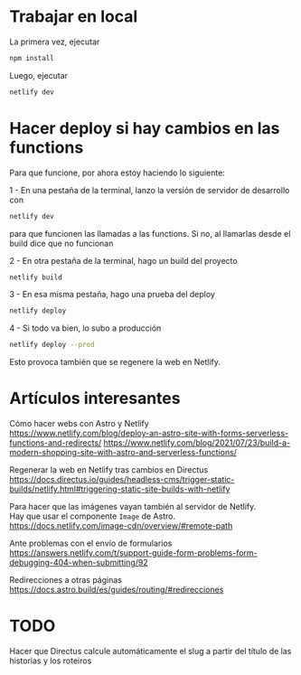 # Trabajar en local

La primera vez, ejecutar

```bash
npm install
```

Luego, ejecutar

```bash
netlify dev
```

# Hacer deploy si hay cambios en las functions

Para que funcione, por ahora estoy haciendo lo siguiente:

1 - En una pestaña de la terminal, lanzo la versión de servidor de desarrollo con

```bash
netlify dev
```

para que funcionen las llamadas a las functions. Si no, al llamarlas desde el build dice que no funcionan

2 - En otra pestaña de la terminal, hago un build del proyecto

```bash
netlify build
```

3 - En esa misma pestaña, hago una prueba del deploy

```bash
netlify deploy
```

4 - Si todo va bien, lo subo a producción

```bash
netlify deploy --prod
```

Esto provoca también que se regenere la web en Netlify.

# Artículos interesantes

Cómo hacer webs con Astro y Netlify  
https://www.netlify.com/blog/deploy-an-astro-site-with-forms-serverless-functions-and-redirects/
https://www.netlify.com/blog/2021/07/23/build-a-modern-shopping-site-with-astro-and-serverless-functions/

Regenerar la web en Netlify tras cambios en Directus  
https://docs.directus.io/guides/headless-cms/trigger-static-builds/netlify.html#triggering-static-site-builds-with-netlify

Para hacer que las imágenes vayan también al servidor de Netlify.  
Hay que usar el componente `Image` de Astro.  
https://docs.netlify.com/image-cdn/overview/#remote-path

Ante problemas con el envío de formularios  
https://answers.netlify.com/t/support-guide-form-problems-form-debugging-404-when-submitting/92

Redirecciones a otras páginas  
https://docs.astro.build/es/guides/routing/#redirecciones

# TODO

Hacer que Directus calcule automáticamente el slug a partir del título de las historias y los roteiros
